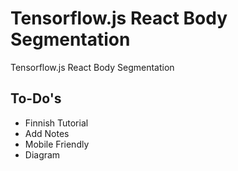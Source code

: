 # Tensorflow.js React Body Segmentation

Tensorflow.js React Body Segmentation

## To-Do's

- Finnish Tutorial
- Add Notes
- Mobile Friendly
- Diagram
